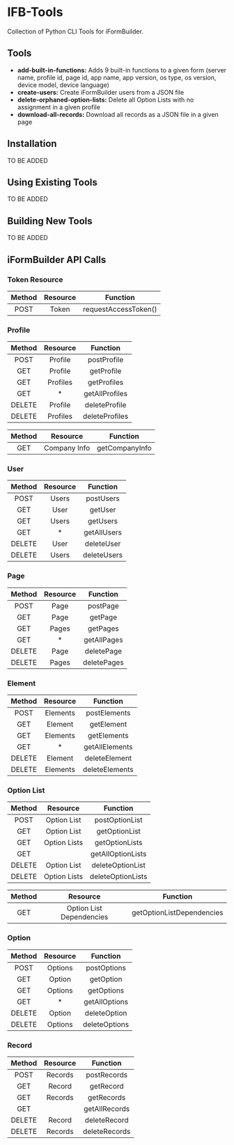 # IFB-Tools
Collection of Python CLI Tools for iFormBuilder.

## Tools
- **add-built-in-functions:** Adds 9 built-in functions to a given form (server name, profile id, page id, app name, app version, os type, os version, device model, device language)
- **create-users:** Create iFormBuilder users from a JSON file
- **delete-orphaned-option-lists:** Delete all Option Lists with no assignment in a given profile
- **download-all-records:** Download all records as a JSON file in a given page

## Installation
TO BE ADDED

## Using Existing Tools
TO BE ADDED

## Building New Tools
TO BE ADDED

## iFormBuilder API Calls

### Token Resource
| Method | Resource | Function |
|:------:|:--------:|:--------:|
| POST | Token | requestAccessToken() |

### Profile
| Method | Resource | Function |
|:------:|:--------:|:--------:|
| POST | Profile | postProfile |
| GET | Profile | getProfile |
| GET | Profiles | getProfiles |
| GET | * | getAllProfiles |
| DELETE | Profile | deleteProfile |
| DELETE | Profiles | deleteProfiles |

| Method | Resource | Function |
|:------:|:--------:|:--------:|
| GET | Company Info | getCompanyInfo |

### User
| Method | Resource | Function |
|:------:|:--------:|:--------:|
| POST | Users | postUsers |
| GET | User | getUser |
| GET | Users | getUsers |
| GET | * | getAllUsers |
| DELETE | User | deleteUser |
| DELETE | Users | deleteUsers |

### Page
| Method | Resource | Function |
|:------:|:--------:|:--------:|
| POST | Page | postPage |
| GET | Page | getPage |
| GET | Pages | getPages |
| GET | * | getAllPages |
| DELETE | Page | deletePage |
| DELETE | Pages | deletePages |

### Element
| Method | Resource | Function |
|:------:|:--------:|:--------:|
| POST | Elements | postElements |
| GET | Element | getElement |
| GET | Elements | getElements |
| GET | * | getAllElements |
| DELETE | Element | deleteElement |
| DELETE | Elements | deleteElements |

### Option List
| Method | Resource | Function |
|:------:|:--------:|:--------:|
| POST | Option List | postOptionList |
| GET | Option List | getOptionList |
| GET | Option Lists | getOptionLists |
| GET |  | getAllOptionLists |
| DELETE | Option List | deleteOptionList |
| DELETE | Option Lists | deleteOptionLists |

| Method | Resource | Function |
|:------:|:--------:|:--------:|
| GET | Option List Dependencies | getOptionListDependencies |

### Option
| Method | Resource | Function |
|:------:|:--------:|:--------:|
| POST | Options | postOptions |
| GET | Option | getOption |
| GET | Options | getOptions |
| GET | * | getAllOptions |
| DELETE | Option | deleteOption |
| DELETE | Options | deleteOptions |

### Record
| Method | Resource | Function |
|:------:|:--------:|:--------:|
| POST | Records | postRecords |
| GET | Record | getRecord |
| GET | Records | getRecords |
| GET |   | getAllRecords |
| DELETE | Record | deleteRecord |
| DELETE | Records | deleteRecords |